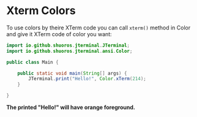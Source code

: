 # Xterm Colors

To use colors by theire XTerm code you can call `xterm()` method in Color and give it XTerm code of color you want:

```java
import io.github.shuoros.jterminal.JTerminal;
import io.github.shuoros.jterminal.ansi.Color;

public class Main {

	public static void main(String[] args) {
		JTerminal.print("Hello!", Color.xTerm(214);
	}

}
```

**The printed "Hello!" will have orange foreground.**